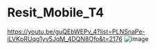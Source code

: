 # Resit_Mobile_T4
https://youtu.be/guQEbWEPv_4?list=PLNSnaPe-iLVKpRUqg1yv5JqM_4DQN8Ofo&t=2176
![image](https://user-images.githubusercontent.com/85857134/228943375-f0a2b18e-5f56-4ec4-9140-1ac3325ba206.png)
